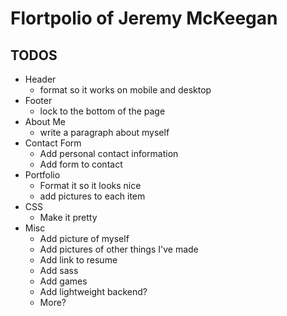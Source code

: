 # Flortpolio of Jeremy McKeegan

## TODOS
- Header
    - format so it works on mobile and desktop
- Footer
    - lock to the bottom of the page
- About Me
    - write a paragraph about myself
- Contact Form
    - Add personal contact information
    - Add form to contact
- Portfolio
    - Format it so it looks nice
    - add pictures to each item
- CSS
    - Make it pretty
- Misc
    - Add picture of myself
    - Add pictures of other things I've made
    - Add link to resume
    - Add sass
    - Add games
    - Add lightweight backend?
    - More?